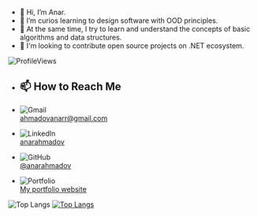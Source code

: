 - 👋 Hi, I’m Anar.
- 👀 I’m curios learning to design software with OOD principles.
- 🌱 At the same time, I try to learn and understand the concepts of basic algorithms and data structures.
- 💞️ I'm looking to contribute open source projects on .NET ecosystem.

![ProfileViews](https://komarev.com/ghpvc/?username=anarahmadov&color=blue&abbreviated=true)

- ## 📫 How to Reach Me

- ![Gmail](https://img.shields.io/badge/Gmail-ahmadovanarr@gmail.com-red?style=flat-square&logo=gmail&logoColor=white)  
  [ahmadovanarr@gmail.com](mailto:ahmadovanarr@gmail.com)

- ![LinkedIn](https://img.shields.io/badge/LinkedIn-Connect-blue?style=flat-square&logo=linkedin)  
  [anarahmadov](https://linkedin.com/in/anarahmadov)

- ![GitHub](https://img.shields.io/badge/GitHub-Follow-black?style=flat-square&logo=github)  
  [@anarahmadov](https://github.com/anarahmadov)

- ![Portfolio](https://img.shields.io/badge/Portfolio-Visit-blueviolet?style=flat-square&logo=internet-explorer&logoColor=white)  
  [My portfolio website](https://anarahmadov.pro)


<!--- anarahmadov/anarahmadov is a ✨ special ✨ repository because its `README.md` (this file) appears on your GitHub profile.
You can click the Preview link to take a look at your changes.
--->


![Top Langs](https://github-readme-stats.vercel.app/api?username=anarahmadov&show_icons=true)
[![Top Langs](https://github-readme-stats.vercel.app/api/top-langs/?username=anarahmadov&layout=compact)](https://github.com/anarahmadov)
